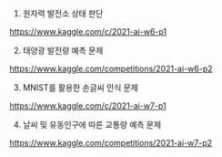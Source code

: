 
1. 원자력 발전소 상태 판단


https://www.kaggle.com/c/2021-ai-w6-p1


2. 태양광 발전량 예측 문제


https://www.kaggle.com/competitions/2021-ai-w6-p2


3. MNIST를 활용한 손글씨 인식 문제


https://www.kaggle.com/c/2021-ai-w7-p1


4. 날씨 및 유동인구에 따른 교통량 예측 문제


https://www.kaggle.com/competitions/2021-ai-w7-p2
